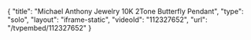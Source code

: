 {
    "title": "Michael Anthony Jewelry 10K 2Tone Butterfly Pendant",
    "type": "solo",
    "layout": "iframe-static",
    "videoId": "112327652",
    "url": "\/tvpembed\/112327652"
}